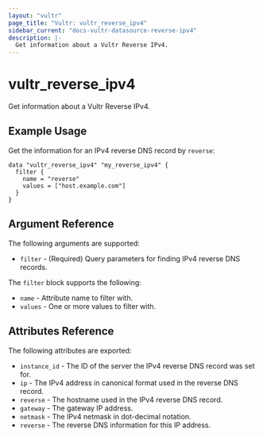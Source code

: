```yaml
---
layout: "vultr"
page_title: "Vultr: vultr_reverse_ipv4"
sidebar_current: "docs-vultr-datasource-reverse-ipv4"
description: |-
  Get information about a Vultr Reverse IPv4.
---
```


# vultr_reverse_ipv4

Get information about a Vultr Reverse IPv4.

## Example Usage

Get the information for an IPv4 reverse DNS record by `reverse`:

```hcl
data "vultr_reverse_ipv4" "my_reverse_ipv4" {
  filter {
    name = "reverse"
    values = ["host.example.com"]
  }
}
```

## Argument Reference

The following arguments are supported:

* `filter` - (Required) Query parameters for finding IPv4 reverse DNS records.

The `filter` block supports the following:

* `name` - Attribute name to filter with.
* `values` - One or more values to filter with.

## Attributes Reference

The following attributes are exported:

* `instance_id` - The ID of the server the IPv4 reverse DNS record was set for.
* `ip` - The IPv4 address in canonical format used in the reverse DNS record.
* `reverse` - The hostname used in the IPv4 reverse DNS record.
* `gateway` - The gateway IP address.
* `netmask` - The IPv4 netmask in dot-decimal notation.
* `reverse` - The reverse DNS information for this IP address.
